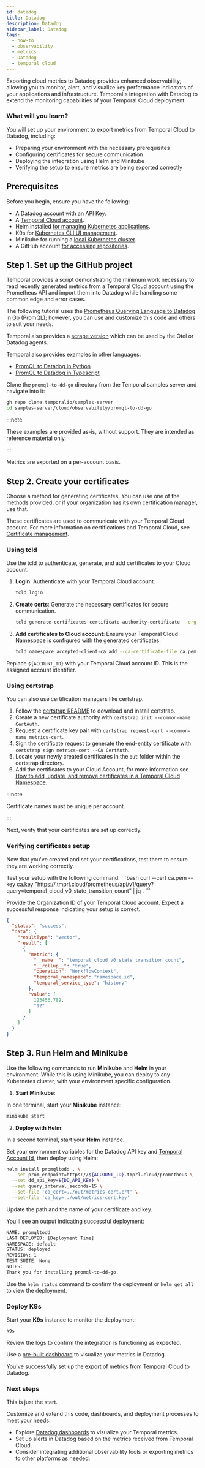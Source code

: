 ```yaml
---
id: datadog
title: Datadog
description: Datadog
sidebar_label: Datadog
tags:
  - how-to
  - observability
  - metrics
  - Datadog
  - temporal cloud
---
```


Exporting cloud metrics to Datadog provides enhanced observability, allowing you to monitor, alert, and visualize key performance indicators of your applications and infrastructure.
Temporal's integration with Datadog to extend the monitoring capabilities of your Temporal Cloud deployment.

### What will you learn?

You will set up your environment to export metrics from Temporal Cloud to Datadog, including:

- Preparing your environment with the necessary prerequisites
- Configuring certificates for secure communication
- Deploying the integration using Helm and Minikube
- Verifying the setup to ensure metrics are being exported correctly

## Prerequisites

Before you begin, ensure you have the following:

- A [Datadog account](https://www.Datadoghq.com/) with an [API Key](https://app.Datadoghq.com/account/settings#api).
- A [Temporal Cloud account](https://cloud.temporal.io/).
- Helm installed [for managing Kubernetes applications](https://helm.sh/docs/intro/install/).
- K9s for [Kubernetes CLI UI management](https://github.com/derailed/k9s).
- Minikube for running a [local Kubernetes cluster](https://minikube.sigs.k8s.io/docs/start/).
- A GitHub account [for accessing repositories](https://github.com/).

## Step 1. Set up the GitHub project

Temporal provides a script demonstrating the minimum work necessary to read recently generated metrics from a Temporal Cloud account using the Prometheus API and import them into Datadog while handling some common edge and error cases.

The following tutorial uses the [Prometheus Querying Language to Datadog in Go](https://github.com/temporalio/samples-server/tree/main/cloud/observability/promql-to-dd-go) (PromQL); however, you can use and customize this code and others to suit your needs.

Temporal also provides a [scrape version](https://github.com/temporalio/samples-server/tree/main/cloud/observability/promql-to-scrape) which can be used by the Otel or Datadog agents.

Temporal also provides examples in other languages:

- [PromQL to Datadog in Python](https://github.com/temporalio/samples-server/blob/main/cloud/observability/README.md)
- [PromQL to Datadog in Typescript](https://github.com/temporalio/samples-server/tree/main/cloud/observability/promql-to-dd-ts)

Clone the `promql-to-dd-go` directory from the Temporal samples server and navigate into it:

```bash
gh repo clone temporalio/samples-server
cd samples-server/cloud/observability/promql-to-dd-go
```

:::note

These examples are provided as-is, without support.
They are intended as reference material only.

:::

Metrics are exported on a per-account basis.

## Step 2. Create your certificates

Choose a method for generating certificates.
You can use one of the methods provided, or if your organization has its own certification manager, use that.

These certificates are used to communicate with your Temporal Cloud account.
For more information on certifications and Temporal Cloud, see [Certificate management](/cloud/certificates).

### Using tcld

Use the tcld to authenticate, generate, and add certificates to your Cloud account.

1. **Login**: Authenticate with your Temporal Cloud account.
   ```bash
   tcld login
   ```
2. **Create certs**: Generate the necessary certificates for secure communication.
   ```bash
   tcld generate-certificates certificate-authority-certificate --org ${ACCOUNT_ID} -d 1y --ca-cert ca.pem --ca-key ca.key
   ```
3. **Add certificates to Cloud account**: Ensure your Temporal Cloud Namespace is configured with the generated certificates.
   ```bash
   tcld namespace accepted-client-ca add --ca-certificate-file ca.pem
   ```

Replace `${ACCOUNT_ID}` with your Temporal Cloud account ID.
This is the assigned account identifier.

### Using certstrap

You can also use certification managers like certstrap.

1. Follow the [certstrap README](https://github.com/square/certstrap) to download and install certstrap.
2. Create a new certificate authority with `certstrap init --common-name CertAuth`.
3. Request a certificate key pair with `certstrap request-cert --common-name metrics-cert`.
4. Sign the certificate request to generate the end-entity certificate with `certstrap sign metrics-cert --CA CertAuth`.
5. Locate your newly created certificates in the `out` folder within the certstrap directory.
6. Add the certificates to your Cloud Account, for more information see [How to add, update, and remove certificates in a Temporal Cloud Namespace](/cloud/certificates#update-certificates-using-temporal-cloud-ui).

:::note

Certificate names must be unique per account.

:::

Next, verify that your certificates are set up correctly.

### Verifying certificates setup

Now that you've created and set your certifications, test them to ensure they are working correctly.

<Tabs>
  <TabItem value="input" label="Input" default>
Test your setup with the following command:
```bash
curl --cert ca.pem --key ca.key "https://<Organization_ID>.tmprl.cloud/prometheus/api/v1/query?query=temporal_cloud_v0_state_transition_count" | jq .
```

Provide the Organization ID of your Temporal Cloud account.
</TabItem>
<TabItem value="ouput" label="Output">
Expect a successful response indicating your setup is correct.

```json
{
  "status": "success",
  "data": {
    "resultType": "vector",
    "result": [
      {
        "metric": {
          "__name__": "temporal_cloud_v0_state_transition_count",
          "__rollup__": "true",
          "operation": "WorkflowContext",
          "temporal_namespace": "namespace.id",
          "temporal_service_type": "history"
        },
        "value": [
          123456.789,
          "12"
        ]
      }
    ]
  }
}
```

</TabItem>
</Tabs>

## Step 3. Run Helm and Minikube

Use the following commands to run **Minikube** and **Helm** in your environment.
While this is using Minikube, you can deploy to any Kubernetes cluster, with your environment specific configuration.

1. **Start Minikube**:

In one terminal, start your **Minikube** instance:

```bash
minikube start
```

2. **Deploy with Helm**:

In a second terminal, start your **Helm** instance.

<Tabs>
  <TabItem value="input" label="Input" default>

Set your environment variables for the Datadog API key and [Temporal Account Id](/cloud/namespaces#temporal-cloud-account-id), then deploy using Helm:

```bash
helm install promqltodd . \
  --set prom_endpoint=https://${ACCOUNT_ID}.tmprl.cloud/prometheus \
  --set dd_api_key=${DD_API_KEY} \
  --set query_interval_seconds=15 \
  --set-file 'ca_cert=../out/metrics-cert.crt' \
  --set-file 'ca_key=../out/metrics-cert.key'
```

Update the path and the name of your certificate and key.

</TabItem>
<TabItem value="ouput" label="Output">

You'll see an output indicating successful deployment:

```bash
NAME: promqltodd
LAST DEPLOYED: [Deployment Time]
NAMESPACE: default
STATUS: deployed
REVISION: 1
TEST SUITE: None
NOTES:
Thank you for installing promql-to-dd-go.
```

</TabItem>
</Tabs>

Use the `helm status` command to confirm the deployment or `helm get all` to view the deployment.

### Deploy K9s

Start your **K9s** instance to monitor the deployment:

```bash
k9s
```

Review the logs to confirm the integration is functioning as expected.

Use a [pre-built dashboard](https://github.com/temporalio/samples-server/blob/main/cloud/observability/promql-to-dd-go/examples/Datadog_dashboard.json) to visualize your metrics in Datadog.

You've successfully set up the export of metrics from Temporal Cloud to Datadog.

### Next steps

This is just the start.

Customize and extend this code, dashboards, and deployment processes to meet your needs.

- Explore [Datadog dashboards](https://github.com/temporalio/samples-server/blob/main/cloud/observability/promql-to-dd-go/examples/Datadog_dashboard.json) to visualize your Temporal metrics.
- Set up alerts in Datadog based on the metrics received from Temporal Cloud.
- Consider integrating additional observability tools or exporting metrics to other platforms as needed.
